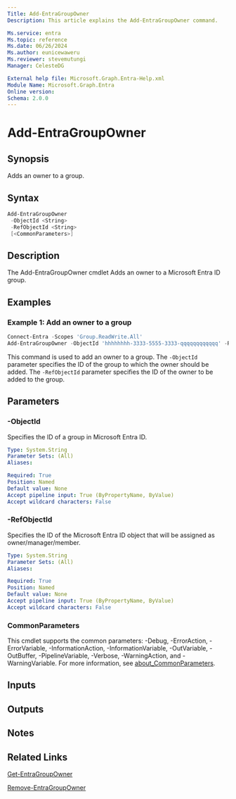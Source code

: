 ```yaml
---
Title: Add-EntraGroupOwner
Description: This article explains the Add-EntraGroupOwner command.

Ms.service: entra
Ms.topic: reference
Ms.date: 06/26/2024
Ms.author: eunicewaweru
Ms.reviewer: stevemutungi
Manager: CelesteDG

External help file: Microsoft.Graph.Entra-Help.xml
Module Name: Microsoft.Graph.Entra
Online version:
Schema: 2.0.0
---
```


# Add-EntraGroupOwner

## Synopsis

Adds an owner to a group.

## Syntax

```powershell
Add-EntraGroupOwner 
 -ObjectId <String> 
 -RefObjectId <String> 
 [<CommonParameters>]
```

## Description

The Add-EntraGroupOwner cmdlet Adds an owner to a Microsoft Entra ID group.

## Examples

### Example 1: Add an owner to a group

```powershell
Connect-Entra -Scopes 'Group.ReadWrite.All'
Add-EntraGroupOwner -ObjectId 'hhhhhhhh-3333-5555-3333-qqqqqqqqqqqq' -RefObjectId 'bbbbbbbb-1111-2222-3333-cccccccccccc'
```

This command is used to add an owner to a group. The `-ObjectId` parameter specifies the ID of the group to which the owner should be added. The `-RefObjectId` parameter specifies the ID of the owner to be added to the group.

## Parameters

### -ObjectId

Specifies the ID of a group in Microsoft Entra ID.

```yaml
Type: System.String
Parameter Sets: (All)
Aliases:

Required: True
Position: Named
Default value: None
Accept pipeline input: True (ByPropertyName, ByValue)
Accept wildcard characters: False
```

### -RefObjectId

Specifies the ID of the Microsoft Entra ID object that will be assigned as owner/manager/member.

```yaml
Type: System.String
Parameter Sets: (All)
Aliases:

Required: True
Position: Named
Default value: None
Accept pipeline input: True (ByPropertyName, ByValue)
Accept wildcard characters: False
```

### CommonParameters

This cmdlet supports the common parameters: -Debug, -ErrorAction, -ErrorVariable, -InformationAction, -InformationVariable, -OutVariable, -OutBuffer, -PipelineVariable, -Verbose, -WarningAction, and -WarningVariable. For more information, see [about_CommonParameters](https://go.microsoft.com/fwlink/?LinkID=113216).

## Inputs

## Outputs

## Notes

## Related Links

[Get-EntraGroupOwner](Get-EntraGroupOwner.md)

[Remove-EntraGroupOwner](Remove-EntraGroupOwner.md)
